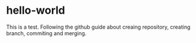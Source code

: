 # hello-world
This is a test.
Following the github guide about creaing repository, creating branch, commiting and merging.
